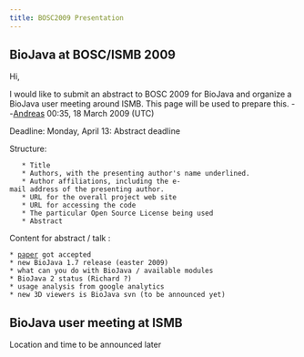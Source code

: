 ```yaml
---
title: BOSC2009 Presentation
---
```


BioJava at BOSC/ISMB 2009
-------------------------

Hi,

I would like to submit an abstract to BOSC 2009 for BioJava and organize
a BioJava user meeting around ISMB. This page will be used to prepare
this. --[Andreas](User:Andreas "wikilink") 00:35, 18 March 2009 (UTC)

Deadline: Monday, April 13: Abstract deadline

Structure:

`   * Title`  
`   * Authors, with the presenting author's name underlined.`  
`   * Author affiliations, including the e-mail address of the presenting author.`  
`   * URL for the overall project web site`  
`   * URL for accessing the code`  
`   * The particular Open Source License being used `  
`   * Abstract`

Content for abstract / talk :

`* `[`paper`](http://bioinformatics.oxfordjournals.org/cgi/content/abstract/btn397v1?ijkey=jIKd6VUGPrgshbv&keytype=ref)` got accepted`  
`* new BioJava 1.7 release (easter 2009)`  
`* what can you do with BioJava / available modules`  
`* BioJava 2 status (Richard ?) `  
`* usage analysis from google analytics`  
`* new 3D viewers is BioJava svn (to be announced yet)`

BioJava user meeting at ISMB
----------------------------

Location and time to be announced later
